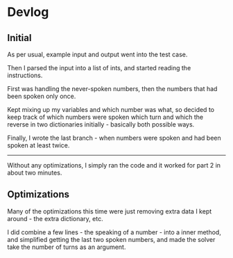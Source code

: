 # Devlog

## Initial

As per usual, example input and output went into the test case.

Then I parsed the input into a list of ints, and started reading the instructions.

First was handling the never-spoken numbers, then the numbers that had been spoken only once.

Kept mixing up my variables and which number was what, so decided to keep track of which numbers were spoken which turn and which the reverse in two dictionaries initially - basically both possible ways.

Finally, I wrote the last branch - when numbers were spoken and had been spoken at least twice.

***

Without any optimizations, I simply ran the code and it worked for part 2 in about two minutes.

## Optimizations

Many of the optimizations this time were just removing extra data I kept around - the extra dictionary, etc.

I did combine a few lines - the speaking of a number - into a inner method, and simplified getting the last two spoken numbers, and made the solver take the number of turns as an argument.
